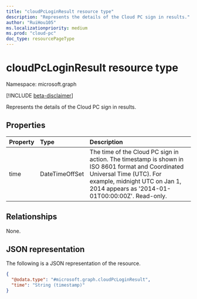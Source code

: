 ```yaml
---
title: "cloudPcLoginResult resource type"
description: "Represents the details of the Cloud PC sign in results."
author: "RuiHou105"
ms.localizationpriority: medium
ms.prod: "cloud-pc"
doc_type: resourcePageType
---
```


# cloudPcLoginResult resource type

Namespace: microsoft.graph

[!INCLUDE [beta-disclaimer](../../includes/beta-disclaimer.md)]

Represents the details of the Cloud PC sign in results.

## Properties

|Property|Type|Description|
|:---|:---|:---|
|time|DateTimeOffSet|The time of the Cloud PC sign in action. The timestamp is shown in ISO 8601 format and Coordinated Universal Time (UTC). For example, midnight UTC on Jan 1, 2014 appears as '2014-01-01T00:00:00Z'. Read-only.|

## Relationships

None.

## JSON representation

The following is a JSON representation of the resource.
<!-- {
  "blockType": "resource",
  "@odata.type": "microsoft.graph.cloudPcLoginResult",
  "openType": false
}
-->

``` json
{
  "@odata.type": "#microsoft.graph.cloudPcLoginResult",
  "time": "String (timestamp)"
}
```
